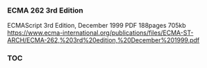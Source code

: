 ### ECMA 262 3rd Edition
ECMAScript 3rd Edition, December 1999
PDF 188pages 705kb
https://www.ecma-international.org/publications/files/ECMA-ST-ARCH/ECMA-262,%203rd%20edition,%20December%201999.pdf

### TOC